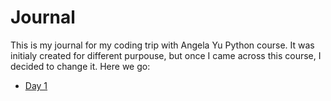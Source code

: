 # Journal
 This is my journal for my coding trip with Angela Yu Python course. It was initialy created for different purpouse, but once I came across this course, I decided to change it. Here we go:
- [Day 1](01week/day1-angela.md)
